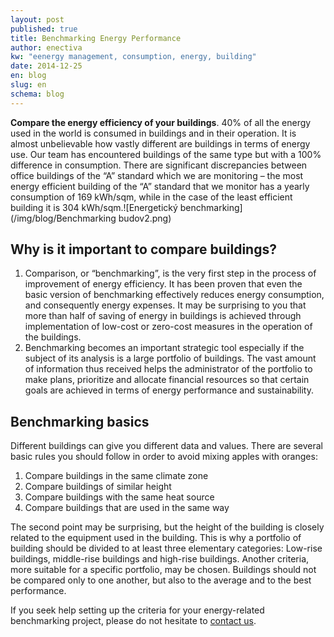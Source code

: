 ```yaml
---
layout: post
published: true
title: Benchmarking Energy Performance
author: enectiva
kw: "eenergy management, consumption, energy, building"
date: 2014-12-25
en: blog
slug: en
schema: blog
---
```


**Compare the energy efficiency of your buildings**.  40% of all the energy used in the world is consumed in buildings and in their operation. It is almost unbelievable how vastly different are buildings in terms of energy use. Our team has encountered buildings of the same type but with a 100% difference in consumption. There are significant discrepancies between office buildings of the “A” standard which we are monitoring – the most energy efficient building of the “A” standard that we monitor has a yearly consumption of 169 kWh/sqm, while in the case of the least efficient building it is 304 kWh/sqm.![Energetický benchmarking](/img/blog/Benchmarking budov2.png)

## Why is it important to compare buildings? ##

1.	Comparison, or “benchmarking”, is the very first step in the process of improvement of energy efficiency. It has been proven that even the basic version of benchmarking effectively reduces energy consumption, and consequently energy expenses. It may be surprising to you that more than half of saving of energy in buildings is achieved through implementation of low-cost or zero-cost measures in the operation of the buildings.
2.	Benchmarking becomes an important strategic tool especially if the subject of its analysis is a large portfolio of buildings. The vast amount of information thus received helps the administrator of the portfolio to make plans, prioritize and allocate financial resources so that certain goals are achieved in terms of energy performance and sustainability.

## Benchmarking basics
Different buildings can give you different data and values. There are several basic rules you should follow in order to avoid mixing apples with oranges:

1.	Compare buildings in the same climate zone
2.	Compare buildings of similar height
3.	Compare buildings with the same heat source
4.	Compare buildings that are used in the same way


The second point may be surprising, but the height of the building is closely related to the equipment used in the building. This is why a portfolio of building should be divided to at least three elementary categories: Low-rise buildings, middle-rise buildings and high-rise buildings. Another criteria, more suitable for a specific portfolio, may be chosen. Buildings should not be compared only to one another, but also to the average and to the best performance.

If you seek help setting up the criteria for your energy-related benchmarking project, please do not hesitate to [contact us](/en/contact-us/ "Contact form").
